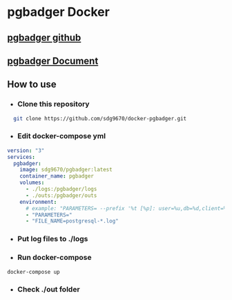 # pgbadger Docker
## [pgbadger github](https://github.com/darold/pgbadger)
## [pgbadger Document](http://pgbadger.darold.net/)

## How to use

- ### Clone this repository
```bash
  git clone https://github.com/sdg9670/docker-pgbadger.git
```

- ### Edit docker-compose yml
```yml
version: "3"
services:
  pgbadger:
    image: sdg9670/pgbadger:latest
    container_name: pgbadger
    volumes:
      - ./logs:/pgbadger/logs
      - ./outs:/pgbadger/outs
    environment:
      # example: "PARAMETERS= --prefix '%t [%p]: user=%u,db=%d,client=%h'"
      - "PARAMETERS="
      - "FILE_NAME=postgresql-*.log"
```

- ### Put log files to ./logs

- ### Run docker-compose
```bash
docker-compose up
```

- ### Check ./out folder
